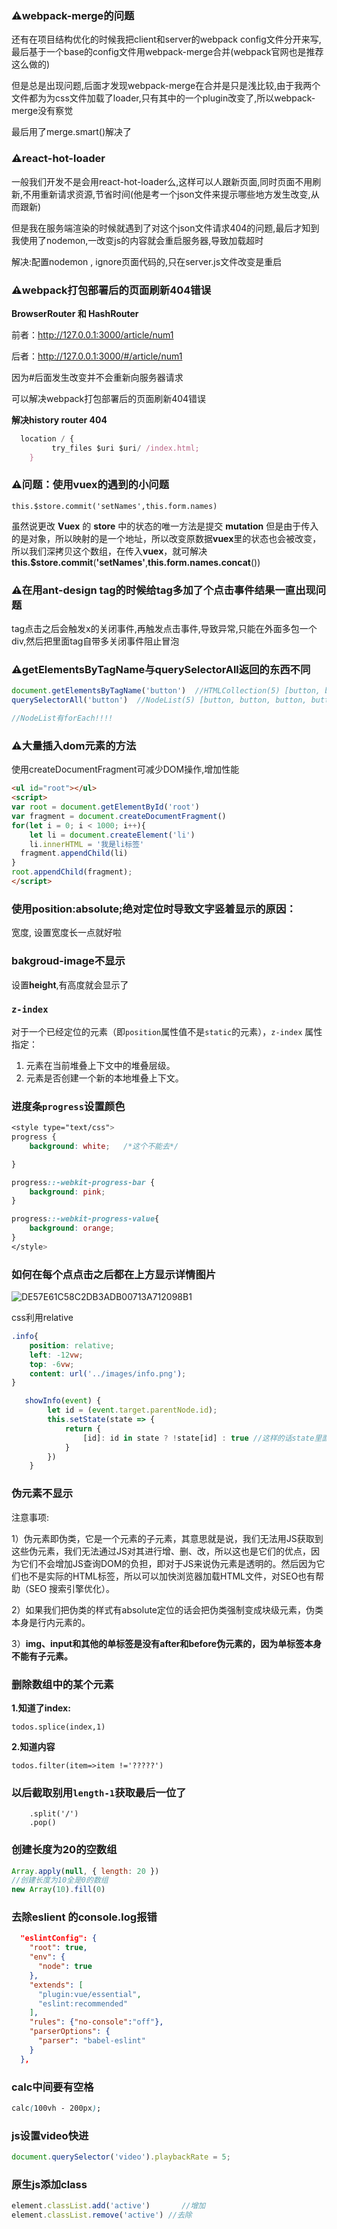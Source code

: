 ### ⚠️webpack-merge的问题

还有在项目结构优化的时候我把client和server的webpack config文件分开来写,最后基于一个base的config文件用webpack-merge合并(webpack官网也是推荐这么做的)

但是总是出现问题,后面才发现webpack-merge在合并是只是浅比较,由于我两个文件都为为css文件加载了loader,只有其中的一个plugin改变了,所以webpack-merge没有察觉

最后用了merge.smart()解决了

### ⚠️react-hot-loader

一般我们开发不是会用react-hot-loader么,这样可以人跟新页面,同时页面不用刷新,不用重新请求资源,节省时间(他是考一个json文件来提示哪些地方发生改变,从而跟新)

但是我在服务端渲染的时候就遇到了对这个json文件请求404的问题,最后才知到我使用了nodemon,一改变js的内容就会重启服务器,导致加载超时

解决:配置nodemon , ignore页面代码的,只在server.js文件改变是重启

### ⚠️webpack打包部署后的页面刷新404错误

**BrowserRouter 和 HashRouter** 

前者：http://127.0.0.1:3000/article/num1

后者：http://127.0.0.1:3000/#/article/num1

因为#后面发生改变并不会重新向服务器请求

可以解决webpack打包部署后的页面刷新404错误

**解决history router 404**

```js
  location / {
 		 try_files $uri $uri/ /index.html;
	}	
```



### ⚠️问题：使用vuex的遇到的小问题

`this.$store.commit('setNames',this.form.names)`

 虽然说更改 **Vuex** 的 **store** 中的状态的唯一方法是提交 **mutation** 但是由于传入的是对象，所以映射的是一个地址，所以改变原数据**vuex**里的状态也会被改变，所以我们深拷贝这个数组，在传入**vuex**，就可解决   **this.$store.commit**(**'setNames'**,**this.form.names.concat**())

### ⚠️在用ant-design tag的时候给tag多加了个点击事件结果一直出现问题

tag点击之后会触发x的关闭事件,再触发点击事件,导致异常,只能在外面多包一个div,然后把里面tag自带多关闭事件阻止冒泡

### ⚠️getElementsByTagName与querySelectorAll返回的东西不同

```js
document.getElementsByTagName('button')  //HTMLCollection(5) [button, button, button, button, button]
querySelectorAll('button')  //NodeList(5) [button, button, button, button, button]

//NodeList有forEach!!!!
```

### ⚠️大量插入dom元素的方法 

使用createDocumentFragment可减少DOM操作,增加性能

```html
<ul id="root"></ul>
<script>
var root = document.getElementById('root')
var fragment = document.createDocumentFragment()
for(let i = 0; i < 1000; i++){
	let li = document.createElement('li')
	li.innerHTML = '我是li标签'
  fragment.appendChild(li)
}
root.appendChild(fragment);
</script>
```



### 使用position:absolute;绝对定位时导致文字竖着显示的原因：

宽度, 设置宽度长一点就好啦

### **bakgroud-image**不显示

设置**height**,有高度就会显示了



### `z-index`

对于一个已经定位的元素（即`position`属性值不是`static`的元素），`z-index` 属性指定：

1. 元素在当前堆叠上下文中的堆叠层级。
2. 元素是否创建一个新的本地堆叠上下文。

### 进度条`progress`设置颜色

```css
<style type="text/css">
progress {
    background: white;   /*这个不能去*/

}

progress::-webkit-progress-bar {
    background: pink;
}

progress::-webkit-progress-value{
    background: orange;
}
</style>
```

### 如何在每个点点击之后都在上方显示详情图片


![DE57E61C58C2DB3ADB00713A712098B1](/Users/ccc/Library/Containers/com.tencent.qq/Data/Library/Caches/Images/DE57E61C58C2DB3ADB00713A712098B1.jpg)

css利用relative

```css
.info{
    position: relative;
    left: -12vw;
    top: -6vw;
    content: url('../images/info.png');
}
```

```js
   showInfo(event) {
        let id = (event.target.parentNode.id);
        this.setState(state => {
            return {
                [id]: id in state ? !state[id] : true //这样的话state里面就不需要事先初始化数据
            }
        })
    }
```

### 伪元素不显示

注意事项:

1）伪元素即伪类，它是一个元素的子元素，其意思就是说，我们无法用JS获取到这些伪元素，我们无法通过JS对其进行增、删、改，所以这也是它们的优点，因为它们不会增加JS查询DOM的负担，即对于JS来说伪元素是透明的。然后因为它们也不是实际的HTML标签，所以可以加快浏览器加载HTML文件，对SEO也有帮助（SEO  搜索引擎优化）。

2）如果我们把伪类的样式有absolute定位的话会把伪类强制变成块级元素，伪类本身是行内元素的。

3）**img、input和其他的单标签是没有after和before伪元素的，因为单标签本身不能有子元素。**









### 删除数组中的某个元素

**1.知道了index:**

`todos.splice(index,1)`

**2.知道内容**

`todos.filter(item=>item !='?????')`





### 以后截取别用`length-1`获取最后一位了

        .split('/')
        .pop()

### 创建长度为20的空数组

```js
Array.apply(null, { length: 20 })
//创建长度为10全是0的数组
new Array(10).fill(0)
```

### 去除eslient 的console.log报错

```json
  "eslintConfig": {
    "root": true,
    "env": {
      "node": true
    },
    "extends": [
      "plugin:vue/essential",
      "eslint:recommended"
    ],
    "rules": {"no-console":"off"},
    "parserOptions": {
      "parser": "babel-eslint"
    }
  },
```

### calc中间要有空格

```css
calc(100vh - 200px); 
```

### js设置video快进

```js
document.querySelector('video').playbackRate = 5;
```

### 原生js添加class

```js
element.classList.add('active')		  //增加
element.classList.remove('active') //去除
```

### 